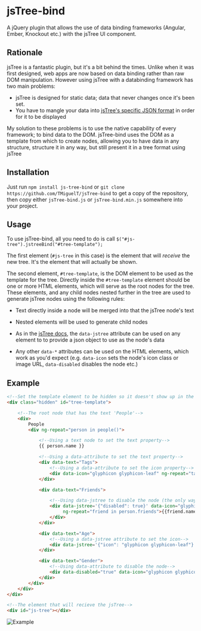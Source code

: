 # jsTree-bind
A jQuery plugin that allows the use of data binding frameworks (Angular, Ember, Knockout etc.) with the jsTree UI component.

## Rationale

jsTree is a fantastic plugin, but it's a bit behind the times. Unlike when it was first designed, web apps are now based on data binding rather than raw DOM manipulation. However using jsTree with a databinding framework has two main problems:

* jsTree is designed for static data; data that never changes once it's been set.
* You have to mangle your data into [jsTree's specific JSON format](http://www.jstree.com/docs/json/) in order for it to be displayed

My solution to these problems is to use the native capability of every framework; to bind data to the DOM. jsTree-bind uses the DOM as a template from which to create nodes, allowing you to have data in any structure, structure it in any way, but still present it in a tree format using jsTree

## Installation

Just run `npm install js-tree-bind` or `git clone https://github.com/TMiguelT/jsTree-bind` to get a copy of the
repository, then copy either `jsTree-bind.js` or `jsTree-bind.min.js` somewhere into your project.

## Usage

To use jsTree-bind, all you need to do is call `$("#js-tree").jstreeBind("#tree-template");`

The first element (`#js-tree` in this case) is the element that will *receive* the new tree.
It's the element that will actually be shown.

The second element, `#tree-template`, is the DOM element to be used as the template for the tree. Directly inside
the `#tree-template` element should be one or more HTML elements, which will serve as the root nodes for the tree.
These elements, and any child nodes nested further in the tree are used to generate jsTree nodes using the following
rules:

* Text directly inside a node will be merged into that the jsTree node's text

* Nested elements will be used to generate child nodes

* As in the [jsTree docs](http://www.jstree.com/docs/html/), the `data-jstree` attribute can be used on any element to
to provide a json object to use as the node's data

* Any other `data-*` attributes can be used on the HTML elements, which work as you'd expect (e.g. `data-icon` sets the
node's icon class or image URL, `data-disabled` disables the node etc.)

## Example

```html
<!--Set the template element to be hidden so it doesn't show up in the DOM-->
<div class="hidden" id="tree-template">

    <!--The root node that has the text 'People'-->
    <div>
        People
        <div ng-repeat="person in people()">

            <!--Using a text node to set the text property-->
            {{ person.name }}

            <!--Using a data-attribute to set the text property-->
            <div data-text="Tags">
                <!--Using a data-attribute to set the icon property-->
                <div data-icon="glyphicon glyphicon-leaf" ng-repeat="tag in person.tags track by $index">{{tag}}</div>
            </div>

            <div data-text="Friends">

                <!--Using data-jstree to disable the node (the only way to set boolean properties afaik-->
                <div data-jstree='{"disabled": true}' data-icon="glyphicon glyphicon-leaf"
                     ng-repeat="friend in person.friends">{{friend.name}}
                </div>
            </div>

            <div data-text="Age">
                <!--Using a data-jstree attribute to set the icon-->
                <div data-jstree='{"icon": "glyphicon glyphicon-leaf"}'>{{person.age}}</div>
            </div>

            <div data-text="Gender">
                <!--Using data-attribute to disable the node-->
                <div data-disabled="true" data-icon="glyphicon glyphicon-leaf">{{person.gender}}</div>
            </div>
        </div>
    </div>
</div>

<!--The element that will recieve the jsTree-->
<div id="js-tree"></div>
```

![Example](http://i.imgur.com/iAgTHX9.png)